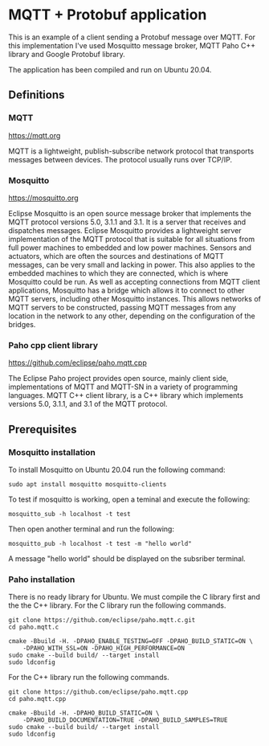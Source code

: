 # MQTT + Protobuf application

This is an example of a client sending a Protobuf message over MQTT. For this implementation I've used Mosquitto message broker, MQTT Paho C++ library and Google Protobuf library.

The application has been compiled and run on Ubuntu 20.04.

## Definitions

### MQTT

https://mqtt.org

MQTT is a lightweight, publish-subscribe network protocol that transports messages between devices. The protocol usually runs over TCP/IP.

### Mosquitto

https://mosquitto.org

Eclipse Mosquitto is an open source message broker that implements the MQTT protocol versions 5.0, 3.1.1 and 3.1. It is a server that receives and dispatches messages.
Eclipse Mosquitto provides a lightweight server implementation of the MQTT protocol that is suitable for all situations from full power machines to embedded and low power machines. Sensors and actuators, which are often the sources and destinations of MQTT messages, can be very small and lacking in power. This also applies to the embedded machines to which they are connected, which is where Mosquitto could be run.
As well as accepting connections from MQTT client applications, Mosquitto has a bridge which allows it to connect to other MQTT servers, including other Mosquitto instances. This allows networks of MQTT servers to be constructed, passing MQTT messages from any location in the network to any other, depending on the configuration of the bridges.

### Paho cpp client library

https://github.com/eclipse/paho.mqtt.cpp

The Eclipse Paho project provides open source, mainly client side, implementations of MQTT and MQTT-SN in a variety of programming languages. MQTT C++ client library, is a C++ library which implements versions 5.0, 3.1.1, and 3.1 of the MQTT protocol.

## Prerequisites

### Mosquitto installation

To install Mosquitto on Ubuntu 20.04 run the following command:

```sudo apt install mosquitto mosquitto-clients```

To test if mosquitto is working, open a teminal and execute the following:

```mosquitto_sub -h localhost -t test```

Then open another terminal and run the following:

```mosquitto_pub -h localhost -t test -m "hello world"```

A message "hello world" should be displayed on the subsriber terminal.

### Paho installation

There is no ready library for Ubuntu. We must compile the C library first and the the C++ library. For the C library run the following commands.

```
git clone https://github.com/eclipse/paho.mqtt.c.git
cd paho.mqtt.c

cmake -Bbuild -H. -DPAHO_ENABLE_TESTING=OFF -DPAHO_BUILD_STATIC=ON \
    -DPAHO_WITH_SSL=ON -DPAHO_HIGH_PERFORMANCE=ON
sudo cmake --build build/ --target install
sudo ldconfig
```

For the C++ library run the following commands.

```
git clone https://github.com/eclipse/paho.mqtt.cpp
cd paho.mqtt.cpp

cmake -Bbuild -H. -DPAHO_BUILD_STATIC=ON \
    -DPAHO_BUILD_DOCUMENTATION=TRUE -DPAHO_BUILD_SAMPLES=TRUE
sudo cmake --build build/ --target install
sudo ldconfig
```
